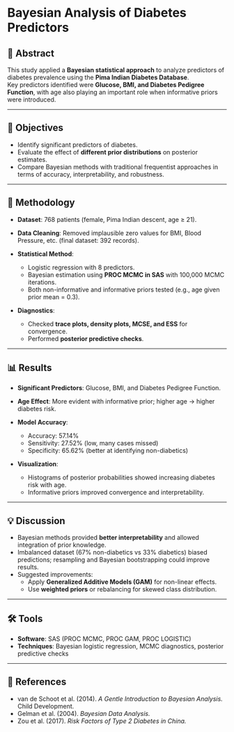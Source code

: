# Bayesian Analysis of Diabetes Predictors

## 📌 Abstract
This study applied a **Bayesian statistical approach** to analyze predictors of diabetes prevalence using the **Pima Indian Diabetes Database**.  
Key predictors identified were **Glucose, BMI, and Diabetes Pedigree Function**, with age also playing an important role when informative priors were introduced.

---

## 🎯 Objectives
- Identify significant predictors of diabetes.  
- Evaluate the effect of **different prior distributions** on posterior estimates.  
- Compare Bayesian methods with traditional frequentist approaches in terms of accuracy, interpretability, and robustness.

---

## 🧪 Methodology
- **Dataset**: 768 patients (female, Pima Indian descent, age ≥ 21).  
- **Data Cleaning**: Removed implausible zero values for BMI, Blood Pressure, etc. (final dataset: 392 records).  
- **Statistical Method**:  
  - Logistic regression with 8 predictors.  
  - Bayesian estimation using **PROC MCMC in SAS** with 100,000 MCMC iterations.  
  - Both non-informative and informative priors tested (e.g., age given prior mean = 0.3).  

- **Diagnostics**:  
  - Checked **trace plots, density plots, MCSE, and ESS** for convergence.  
  - Performed **posterior predictive checks**.  

---

## 📊 Results
- **Significant Predictors**: Glucose, BMI, and Diabetes Pedigree Function.  
- **Age Effect**: More evident with informative prior; higher age → higher diabetes risk.  
- **Model Accuracy**:  
  - Accuracy: 57.14%  
  - Sensitivity: 27.52% (low, many cases missed)  
  - Specificity: 65.62% (better at identifying non-diabetics)  

- **Visualization**:  
  - Histograms of posterior probabilities showed increasing diabetes risk with age.  
  - Informative priors improved convergence and interpretability.

---

## 💡 Discussion
- Bayesian methods provided **better interpretability** and allowed integration of prior knowledge.  
- Imbalanced dataset (67% non-diabetics vs 33% diabetics) biased predictions; resampling and Bayesian bootstrapping could improve results.  
- Suggested improvements:  
  - Apply **Generalized Additive Models (GAM)** for non-linear effects.  
  - Use **weighted priors** or rebalancing for skewed class distribution.  

---

## 🛠 Tools
- **Software**: SAS (PROC MCMC, PROC GAM, PROC LOGISTIC)  
- **Techniques**: Bayesian logistic regression, MCMC diagnostics, posterior predictive checks  

---

## 📖 References
- van de Schoot et al. (2014). *A Gentle Introduction to Bayesian Analysis.* Child Development.  
- Gelman et al. (2004). *Bayesian Data Analysis.*  
- Zou et al. (2017). *Risk Factors of Type 2 Diabetes in China.*  
